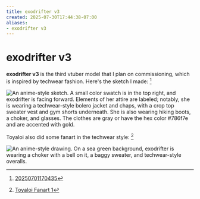 ```yaml
---
title: exodrifter v3
created: 2025-07-30T17:44:38-07:00
aliases:
- exodrifter v3
---
```


# exodrifter v3

**exodrifter v3** is the third vtuber model that I plan on commissioning, which is inspired by techwear fashion. Here's the sketch I made: [^2]

![An anime-style sketch. A small color swatch is in the top right, and exodrifter is facing forward. Elements of her attire are labeled; notably, she is wearing a techwear-style bolero jacket and chaps, with a crop top sweater vest and gym shorts underneath. She is also wearing hiking boots, a choker, and glasses. The clothes are gray or have the hex color #786f7e and are accented with gold.](../entries/20250701170435.png)

Toyaloi also did some fanart in the techwear style: [^1]

![An anime-style drawing. On a sea green background, exodrifter is wearing a choker with a bell on it, a baggy sweater, and techwear-style overalls.](../gallery/toyaloi_1.png)

[^1]: [Toyaloi Fanart 1](../gallery/toyaloi_1.md)
[^2]: [20250701170435](../entries/20250701170435.md)
